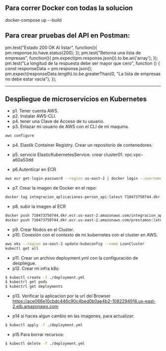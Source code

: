 Para correr Docker con todas la solucion
-------------------------
docker-compose up --build

Para crear pruebas  del API en Postman:
----------------------------
pm.test("Estado 200 OK Al listar", function(){
    pm.response.to.have.status(200);
});
pm.test("Retorna una lista de empresas", function(){
    pm.expect(pm.response.json()).to.be.an('array');
});
pm.test("La longitud de la respuesta debe ser mayor que cero", function () {
    const responseData = pm.response.json();
    pm.expect(responseData.length).to.be.greaterThan(0, "La lista de empresas no debe estar vacía");
});


------
Despliegue de microservicios en Kubernetes
--------------

* p1. Tener cuenta AWS.
* p2. Instalar AWS-CLI.
* p4. tener una Clave de Acceso de tu usuario.
* p3. Enlazar mi usuario de AWS con el CLI de mi maquina.
```bash
aws configure
```
* p4. Elastik Container Registry. Crear un repositorio de contenedores.
* p5. servicio ElasticKubernetesService. crear cluster01. vpc:vpc-a60a53dd

* p6.Autenticar en ECR
```bash
aws ecr get-login-password --region us-east-2 | docker login --username AWS --password-stdin 710473750744.dkr.ecr.us-east-2.amazonaws.com
```
* p7. Crear la imagen de Docker en el repo:
```bash
docker tag integracion_aplicaciones-person_api:latest 710473750744.dkr.ecr.us-east-2.amazonaws.com/prestamosms:latest
```
* p8. subir la imagen al ECR
```bash
docker push 710473750744.dkr.ecr.us-east-2.amazonaws.com/integracion_aplicaciones-person_api:latest
docker push 710473750744.dkr.ecr.us-east-2.amazonaws.com/prestamos:latest
```
* p9. Crear Nodos en el Cluster.
* p10. Conexión con el contexto de mi kubernetes con el cluster en AWS.
```bash
aws eks --region us-east-2 update-kubeconfig --name LoanCluster
kubectl get all 
```
* p11. Crear un archivo deployment.yml con la configuración de despliegue.
* p12. Crear mi infra k8s:
```bash
$ kubectl create -f ./deployment.yml
$ kubectrl get pods
$ kubectrl get deployments
```

* p13. Verificar la aplicacion por la url del Browser
https://ace066e10cbdc446c90c4bed0b0ae4b2-1082294916.us-east-2.elb.amazonaws.com

* p14 si haces algun cambio en las imagenes, para actualizar:
```bash
$ kubectl apply -f ./deployment.yml
```
* p15 Para borrar recursos:
```bash
$ kubectl delete -f ./deployment.yml
```